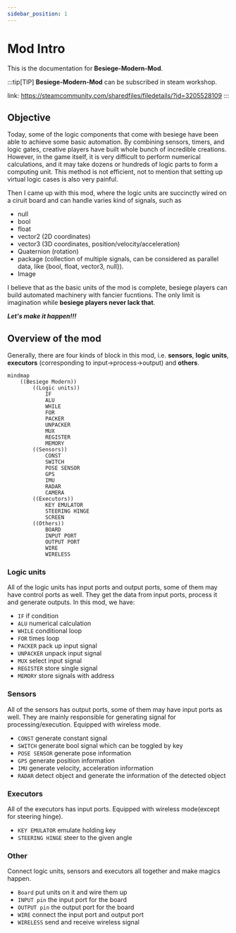 ```yaml
---
sidebar_position: 1
---
```


# Mod Intro

This is the documentation for **Besiege-Modern-Mod**.

:::tip[TIP]
**Besiege-Modern-Mod** can be subscribed in steam workshop.

link: https://steamcommunity.com/sharedfiles/filedetails/?id=3205528109
:::

## Objective
Today, some of the logic components that come with besiege have been able to achieve some basic automation. By combining sensors, timers, and logic gates, creative players have built whole bunch of incredible creations.
However, in the game itself, it is very difficult to perform numerical calculations, and it may take dozens or hundreds of logic parts to form a computing unit. This method is not efficient, not to mention that setting up virtual logic cases is also very painful.

Then I came up with this mod, where the logic units are succinctly wired on a ciruit board and can handle varies kind of signals, such as
- null
- bool
- float
- vector2 (2D coordinates)
- vector3 (3D coordinates, position/velocity/acceleration)
- Quaternion (rotation)
- package (collection of multiple signals, can be considered as parallel data, like \{bool, float, vector3, null\}).
- Image

I believe that as the basic units of the mod is complete, besiege players can build automated machinery with fancier fucntions. The only limit is imagination while **besiege players never lack that**.

***Let's make it happen!!!***


## Overview of the mod
Generally, there are four kinds of block in this mod, i.e. **sensors**, **logic units**, **executors** (corresponding to input→process→output) and **others**.
```mermaid
mindmap
    ((Besiege Modern))
        ((Logic units))
            IF
            ALU
            WHILE
            FOR
            PACKER
            UNPACKER
            MUX
            REGISTER
            MEMORY
        ((Sensors))
            CONST
            SWITCH
            POSE SENSOR
            GPS
            IMU
            RADAR
            CAMERA
        ((Executors))
            KEY EMULATOR
            STEERING HINGE
            SCREEN
        ((Others))
            BOARD
            INPUT PORT
            OUTPUT PORT
            WIRE
            WIRELESS

```

### Logic units
All of the logic units has input ports and output ports, some of them may have control ports as well.
They get the data from input ports, process it and generate outputs.
In this mod, we have:
- `IF`          if condition
- `ALU`         numerical calculation
- `WHILE`       conditional loop
- `FOR`         times loop
- `PACKER`      pack up input signal
- `UNPACKER`    unpack input signal
- `MUX`         select input signal
- `REGISTER`    store single signal
- `MEMORY`      store signals with address

### Sensors
All of the sensors has output ports, some of them may have input ports as well.
They are mainly responsible for generating signal for processing/execution.
Equipped with wireless mode.
- `CONST`           generate constant signal
- `SWITCH`          generate bool signal which can be toggled by key
- `POSE SENSOR`     generate pose information
- `GPS`             generate position information
- `IMU`             generate velocity, acceleration information
- `RADAR`           detect object and generate the information of the detected object

### Executors
All of the executors has input ports.
Equipped with wireless mode(except for steering hinge).
- `KEY EMULATOR`    emulate holding key
- `STEERING HINGE`  steer to the given angle

### Other
Connect logic units, sensors and executors all together and make magics happen.
- `Board`       put units on it and wire them up
- `INPUT pin`   the input port for the board
- `OUTPUT pin`  the output port for the board
- `WIRE`        connect the input port and output port
- `WIRELESS`    send and receive wireless signal
